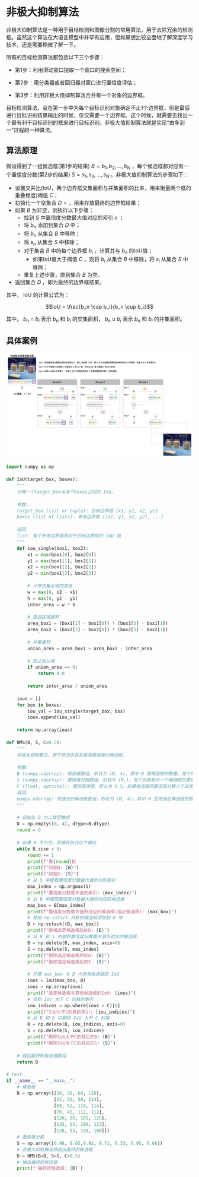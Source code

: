 # 非极大抑制算法

非极大抑制算法是一种用于目标检测和图像分割的常用算法，用于去除冗余的检测框。虽然这个算法在大语言模型中并罕有应用，但如果想比较全面地了解深度学习技术，还是需要稍微了解一下。

所有的目标检测算法都包括以下三个步骤：

 - 第1步：利用滑动窗口提取一个窗口的搜索空间；

 - 第2步：用分类器或者回归器对窗口进行置信度评估；

 - 第3步：利用非极大值抑制算法合并每一个对象的边界框。

 目标检测算法，会在第一步中为每个目标识别对象确定不止1个边界框，但是最后进行目标识别结果输出的时候，仅仅需要一个边界框。这个时候，就需要去找出一个最有利于目标识别的框来进行目标识别。非极大值抑制算法就是实现“由多到一”过程的一种算法。

## 算法原理

假设得到了一组候选框(第1步的结果) $B = {b_1, b_2, ..., b_N}$ ，每个候选框都对应有一个置信度分数(第2步的结果) $S = {s_1, s_2, ..., s_N}$ 。非极大值抑制算法的步骤如下：

 - 设置交并比(IoU，两个边界框交集面积与并集面积的比率，用来衡量两个框的重叠程度)阈值 $C$；
 - 初始化一个空集合 $D = {}$，用来存放最终的边界框结果；
 - 如果 $B$ 为非空，则执行以下步骤：
    - 找到 $S$ 中置信度分数最大值对应的索引 $n$ ；
    - 将 $b_n$ 添加到集合 $D$ 中；
    - 将 $b_n$ 从集合 $B$ 中移除；
    - 将 $s_n$ 从集合 $S$ 中移除；
    - 对于集合 $B$ 中的每个边界框 $b_i$ ，计算其与 $b_n$ 的IoU值；
        - 如果IoU值大于阈值 $C$ ，则将 $b_i$ 从集合 $B$ 中移除，将 $s_i$ 从集合 $S$ 中移除；
    - 重复上述步骤，直到集合 $B$ 为空。
 - 返回集合 $D$ ，即为最终的边界框结果。

其中， IoU 的计算公式为：

$$IoU = \frac{b_n \cap b_i}{b_n \cup b_i}$$

其中， $b_n \cap b_i$ 表示 $b_n$ 和 $b_i$ 的交集面积， $b_n \cup b_i$ 表示 $b_n$ 和 $b_i$ 的并集面积。

## 具体案例

<div align="center">
<img src="../images/notebook19/image_01.png" alt="image_01.png" width="900">
</div>

```python
import numpy as np

def IoU(target_box, boxes):
    """
    计算一个target_box与多个boxes之间的 IoU。
    
    参数:
    target_box (list or tuple): 目标边界框 [x1, y1, x2, y2]
    boxes (list of lists): 参考边界框 [[x1, y1, x2, y2], ...]
    
    返回:
    list: 每个参考边界框相对于目标边界框的 IoU 值
    """
    def iou_single(box1, box2):
        x1 = max(box1[0], box2[0])
        y1 = max(box1[1], box2[1])
        x2 = min(box1[2], box2[2])
        y2 = min(box1[3], box2[3])

        # 计算交集区域的宽高
        w = max(0, x2 - x1)
        h = max(0, y2 - y1)
        inter_area = w * h

        # 各自区域面积
        area_box1 = (box1[2] - box1[0]) * (box1[3] - box1[1])
        area_box2 = (box2[2] - box2[0]) * (box2[3] - box2[1])

        # 并集面积
        union_area = area_box1 + area_box2 - inter_area

        # 防止除以零
        if union_area == 0:
            return 0.0

        return inter_area / union_area

    ious = []
    for box in boxes:
        iou_val = iou_single(target_box, box)
        ious.append(iou_val)
    
    return np.array(ious)

def NMS(B, S, C=0.5):
    """
    非极大抑制算法，用于筛选出具有最高置信度的候选框。

    参数:
    B (numpy.ndarray): 候选框数组，形状为 (N, 4)，其中 N 是候选框的数量，每个候选框由四个坐标值表示 [x1, y1, x2, y2]
    S (numpy.ndarray): 置信度分数数组，形状为 (N,)，每个元素表示一个候选框的置信度分数
    C (float, optional): 置信度阈值，默认为 0.5。如果候选框的置信度分数小于此阈值，则将其删除。
    返回:
    numpy.ndarray: 筛选出的候选框数组，形状为 (M, 4)，其中 M 是筛选后候选框的数量
    """
    
    # 初始化 D 为二维空数组
    D = np.empty((0, 4), dtype=B.dtype)
    round = 0

    # 如果 B 不为空，则循环执行以下操作
    while B.size > 0:
        round += 1
        print(f"第{round}轮 --------------------------------------------------------")
        print(f"初始B: {B}")
        print(f"初始S: {S}")
        # 从 S 中提取置信度分数最大值所对的索引
        max_index = np.argmax(S)
        print(f"置信度分数最大值的索引: {max_index}")
        # 从 B 中提取置信度分数最大值所对应的候选框
        max_box = B[max_index]
        print(f"置信度分数最大值所对应的候选框(选定候选框): {max_box}")
        # 使用 np.vstack 将新的候选框添加到 D 中
        D = np.vstack((D, max_box))
        print(f"新增选定候选框后的D: {D}")
        # 从 B 和 S 中删除置信度分数最大值所对应的候选框
        B = np.delete(B, max_index, axis=0)
        S = np.delete(S, max_index)
        print(f"删除选定候选框后的B: {B}")
        print(f"删除选定候选框后的S: {S}")

        # 计算 max_box 与 B 中所有候选框的 IoU
        ious = IoU(max_box, B)
        ious = np.array(ious)
        print(f"选定候选框与其他候选框的IoU: {ious}")
        # 找到 IoU 大于 C 的框的索引
        iou_indices = np.where(ious > C)[0]
        print(f"IoU大于C的框的索引: {iou_indices}")
        # 从 B 和 S 中删除 IoU 大于 C 的框
        B = np.delete(B, iou_indices, axis=0)
        S = np.delete(S, iou_indices)
        print(f"删除IoU大于C的框后的B: {B}")
        print(f"删除IoU大于C的框后的S: {S}")

    # 返回最终的候选框数组
    return D

# test
if __name__ == "__main__":
    # 候选框
    B = np.array([[20, 50, 60, 110], 
                  [22, 52, 58, 114],
                  [65, 52, 110, 114],
                  [70, 45, 112, 112],
                  [120, 60, 185, 125],
                  [125, 52, 190, 123],
                  [126, 53, 193, 108]])
    # 置信度分数
    S = np.array([0.98, 0.65,0.92, 0.71, 0.53, 0.95, 0.66])
    # 非极大抑制算法筛选出最终的候选框
    D = NMS(B=B, S=S, C=0.5)
    # 输出最终的候选框
    print(f'最终的候选框: {D}')
```



